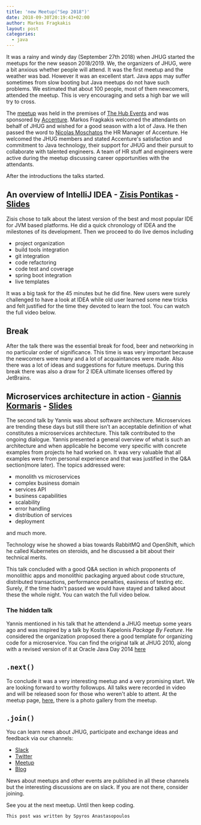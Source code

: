 ```yaml
---
title: 'new Meetup("Sep 2018")'
date: 2018-09-30T20:19:43+02:00
author: Markos Fragkakis
layout: post
categories:
  - java
---
```

It was a rainy and windy day (September 27th 2018) when JHUG started the meetups for the new season 2018/2019. We, the organizers of JHUG, were a bit anxious whether people will attend. It was the first meetup and the weather was bad. However it was an excellent start. Java apps may suffer sometimes from slow booting but Java meetups do not have such problems. We estimated that about 100 people, most of them newcomers, attended the meetup. This is very encouraging and sets a high bar we will try to cross.

The [meetup](https://www.meetup.com/Java-Hellenic-User-Group/events/254455563/) was held in the premises of [The Hub Events](http://thehubevents.gr/) and was sponsored by [Accenture](https://www.accenture.com/gr-en/home). Markos Fragkakis welcomed the attendants on behalf of JHUG and wished for a good season with a lot of Java. He then passed the word to [Nicolas Moschatos](https://www.linkedin.com/in/nicolas-moschatos-1a5592/detail/recent-activity/) the HR Manager of Accenture. He welcomed the JHUG members and stated Accenture's satisfaction and commitment to Java technology, their support for JHUG and their pursuit to collaborate with talented engineers. A team of HR stuff and engineers were active during the meetup discussing career opportunities with the attendants.

After the introductions the talks started.

## An overview of IntelliJ IDEA - [Zisis Pontikas](https://www.linkedin.com/in/zisis-pontikas-65089019/) - [Slides](https://github.com/JHUG/JHUG-General-Resources/blob/master/presentations/2018/09-September/Jetbrains.pdf)

Zisis chose to talk about the latest version of the best and most popular IDE for JVM based platforms. He did a quick chronology of IDEA and the milestones of its development. Then we proceed to do live demos including

  * project organization
  * build tools integration
  * git integration
  * code refactoring
  * code test and coverage
  * spring boot integration
  * live templates

It was a big task for the 45 minutes but he did fine. New users were surely challenged to have a look at IDEA while old user learned some new tricks and felt justified for the time they devoted to learn the tool. You can watch the full video below.



## Break

After the talk there was the essential break for food, beer and networking in no particular order of significance. This time is was very important because the newcomers were many and a lot of acquaintances were made. Also there was a lot of ideas and suggestions for future meetups. During this break there was also a draw for 2 IDEA ultimate licenses offered by JetBrains.

## Microservices architecture in action - [Giannis Kormaris](https://www.linkedin.com/in/yanniskormaris) - [Slides](https://github.com/JHUG/JHUG-General-Resources/blob/master/presentations/2018/09-September/MicroServices%20Architecture%20In%20Action.pdf)

The second talk by Yannis was about software architecture. Microservices are trending these days but still there isn't an acceptable definition of what constitutes a microservices architecture. This talk contributed to the ongoing dialogue. Yannis presented a general overview of what is such an architecture and when applicable he become very specific with concrete examples from projects he had worked on. It was very valuable that all examples were from personal experience and that was justified in the Q&A section(more later). The topics addressed were:

  * monolith vs microservices
  * complex business domain
  * services API
  * business capabilities
  * scalability
  * error handling
  * distribution of services
  * deployment

and much more.

Technology wise he showed a bias towards RabbitMQ and OpenShift, which he called Kubernetes on steroids, and he discussed a bit about their technical merits.

This talk concluded with a good Q&A section in which proponents of monolithic apps and monolithic packaging argued about code structure, distributed transactions, performance penalties, easiness of testing etc. Surely, if the time hadn't passed we would have stayed and talked about these the whole night. You can watch the full video below.



### The hidden talk

Yannis mentioned in his talk that he attendend a JHUG meetup some years ago and was inspired by a talk by Kostis Kapelonis _Package By Feature_. He considered the organization proposed there a good template for organizing code for a microservice. You can find the original talk at JHUG 2010, along with a revised version of it at Oracle Java Day 2014 [here](http://codepipes.com/presentations.html)

## `.next()`

To conclude it was a very interesting meetup and a very promising start. We are looking forward to worthy followups. All talks were recorded in video and will be released soon for those who weren't able to attent. At the meetup page, [here](https://www.meetup.com/Java-Hellenic-User-Group/events/254455563/), there is a photo gallery from the meetup.

## `.join()`

You can learn news about JHUG, participate and exchange ideas and feedback via our channels:

  * [Slack](https://jhug.slack.com/messages/G0Z4W8ZGF/)
  * [Twitter](https://twitter.com/jhug)
  * [Meetup](https://www.meetup.com/Java-Hellenic-User-Group/)
  * [Blog](http://www.jhug.gr/)

News about meetups and other events are published in all these channels but the interesting discussions are on slack. If you are not there, consider joining.

See you at the next meetup. Until then keep coding.

    This post was written by Spyros Anastasopoulos